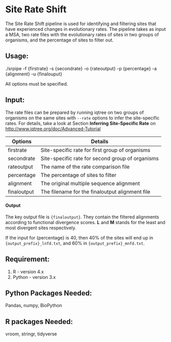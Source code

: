 # Site Rate Shift 

The Site Rate Shift pipeline is used for identifying and filtering sites that have experienced changes in evolutionary rates.
The pipeline takes as input a MSA, two rate files with the evolutionary rates of sites in two groups of organisms, and the percentage of sites to filter out. 

## Usage:

./srpipe -f {firstrate} -s {secondrate} -o {rateoutput} -p {percentage} -a {alignment} -u {finalouput}

All options must be specified.

## Input:
The rate files can be prepared by running iqtree on two groups of organisms on the same sites with `--rate` options to infer the site-specific rates. For details, take a look at Section **Inferring Site-Specific Rate** on http://www.iqtree.org/doc/Advanced-Tutorial 

Options | Details 
--------|--------
 firstrate  | Site-specific rate for first group of organisms
 secondrate | Site-specific rate for second group of organisms
 rateoutput | The name of the rate comparison file
 percentage | The percentage of sites to filter
 alignment | The original multiple sequence alignment
 finaloutput | The filename for the finaloutput alignment file

#### Output
The key output file is `{finaloutput}`. They contain the filtered alignments according to functional divergence scores. **L** and **M** stands for the least and most divergent sites respectively. 

If the input for {percentage} is 40, then 40% of the sites will end up in `{output_prefix}_lnfd.txt`, and 60% in `{output_prefix}_mnfd.txt`. 

## Requirement:
1. R - version 4.x
2. Python - version 3.x

## Python Packages Needed:
Pandas, numpy, BioPython

## R packages Needed:
vroom, stringr, tidyverse
